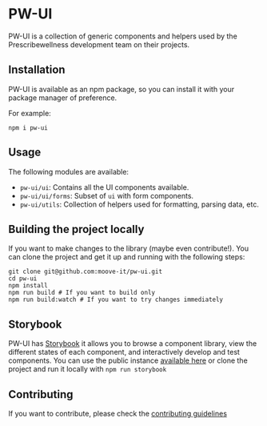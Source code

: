 # PW-UI

PW-UI is a collection of generic components and helpers used by the Prescribewellness development team on their projects.

## Installation
PW-UI is available as an npm package, so you can install it with your package manager of preference.

For example:
```
npm i pw-ui
```

## Usage
The following modules are available:

- `pw-ui/ui`: Contains all the UI components available.
- `pw-ui/ui/forms`: Subset of `ui` with form components.
- `pw-ui/utils`: Collection of helpers used for formatting, parsing data, etc.

## Building the project locally
If you want to make changes to the library (maybe even contribute!). You can clone the project and get it up and running with the following steps:
```
git clone git@github.com:moove-it/pw-ui.git
cd pw-ui
npm install
npm run build # If you want to build only
npm run build:watch # If you want to try changes immediately
```

## Storybook
PW-UI has [Storybook](https://github.com/storybooks/storybook) it allows you to browse a component library, view the different states of each component, and interactively develop and test components. You can use the public instance [available here](https://moove-it.github.io/pw-ui) or clone the project and run it locally with `npm run storybook`

## Contributing
If you want to contribute, please check the [contributing guidelines](./CONTRIBUTING.MD)

